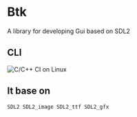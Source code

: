 # Btk

A library for developing Gui based on SDL2  

## CLI

![C/C++ CI on Linux](https://github.com/BusyStudent/Btk/workflows/C/C++%20CI%20on%20Linux/badge.svg)

## It base on

    SDL2 SDL2_image SDL2_ttf SDL2_gfx
